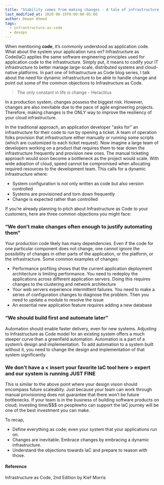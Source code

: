 ```yaml
---
title: "Stability comes from making changes - A tale of infrastructure as code"
last_modified_at: 2020-08-19T0:00:00-05:00
author: Dewan Ahmed
tags:
  - infrastructure-as-code
  - devops
---
```


When mentioning **code**, it’s commonly understood as application code. What about the system your application runs on? Infrastructure as Code(IaC) applies the same software engineering principles used for application code to the infrastructure. Simply put, it means to codify your IT infrastructure to better manage large-scale, distributed systems and cloud-native platforms. In part one of Infrastructure as Code blog series, I talk about the need for dynamic infrastructure to be able to handle change and point out some of the common objections to Infrastructure as Code.

> The only constant in life is change - Heraclitus

In a production system, changes possess the biggest risk. However, changes are also inevitable due to the pace of agile engineering projects. Therefore, making changes is the ONLY way to improve the resiliency of your cloud infrastructure.

In the traditional approach, an application developer “asks for” an infrastructure for their code to run by opening a ticket. A team of operation folks provision that infrastructure either manually or running some scripts (which are customized to each ticket request). Now imagine a large team of developers working on a product that requires them to tear down the infrastructure frequently and provision new ones. The manual ticketing approach would soon become a bottleneck as the project would scale. With wide adoption of cloud, speed cannot be compromised when allocating required resources to the development team. This calls for a dynamic infrastructure where:

- System configuration is not only written as code but also version controlled
- Systems are provisioned and torn down frequently
- Change is expected rather than controlled

If you’re already planning to pitch about Infrastructure as Code to your customers, here are three common objections you might face:

### “We don’t make changes often enough to justify automating them”

Your production code likely has many dependencies. Even if the code for one particular component does not change, one cannot ignore the possibility of changes in other parts of the application, or the platform, or the infrastracture. Some common examples of changes:

- Performance profiling shows that the current application deployment architecture is limiting performance. You need to redeploy the applications across different application servers. Doing this requires changes to the clustering and network architecture
- Your web servers experience intermittent failures. You need to make a series of configuration changes to diagnose the problem. Then you need to update a module to resolve the issue
- An essential new application feature requires adding a new database

### “We should build first and automate later”

Automation should enable faster delivery, even for new systems. Adjusting to Infrastructure as Code model for an existing system offers a much steeper curve than a greenfield automation. Automation is a part of a system’s design and implementation. To add automation to a system built without it, you need to change the design and implementation of that system significantly.

### We don’t have a < insert your favorite IaC tool here > expert and our system is running JUST FINE

This is similar to the above point where your design vision should encompass future scaleabity. Just because your team can work through manual provisioning does not guarantee that there won’t be future bottlenecks. If your team is in the business of building software products on cloud; investing time/$$$ on peoplewho can support the IaC journey will be one of the best investment you can make.

To recap,

- Define everything as code; even your system that your applications run on.
- Changes are inevitable. Embrace changes by embracing a dynamic infrastructure.
- Understand the objections towards IaC and prepare to reason with those.

#### Reference
Infrastructure as Code, 2nd Edition by Kief Morris
